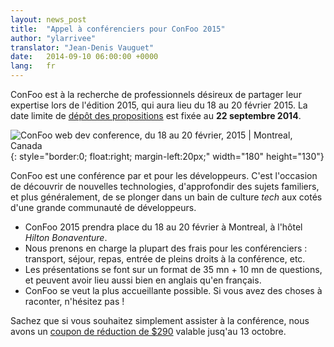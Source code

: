 ```yaml
---
layout: news_post
title:  "Appel à conférenciers pour ConFoo 2015"
author: "ylarrivee"
translator: "Jean-Denis Vauguet"
date:   2014-09-10 06:00:00 +0000
lang:   fr
---
```


ConFoo est à la recherche de professionnels désireux de partager leur
expertise lors de l'édition 2015, qui aura lieu du 18 au 20 février
2015. La date limite de [dépôt des propositions][1] est fixée au
**22 septembre 2014**.

![ConFoo web dev conference, du 18 au 20 février, 2015 &#124; Montreal, Canada][logo]{: style="border:0; float:right; margin-left:20px;" width="180" height="130"}

ConFoo est une conférence par et pour les développeurs. C'est l'occasion
de découvrir de nouvelles technologies, d'approfondir des sujets familiers,
et plus généralement, de se plonger dans un bain de culture *tech* aux cotés
d'une grande communauté de développeurs.

* ConFoo 2015 prendra place du 18 au 20 février à Montreal, à l'hôtel
  *Hilton Bonaventure*.
* Nous prenons en charge la plupart des frais pour les conférenciers :
  transport, séjour, repas, entrée de pleins droits à la conférence, etc.
* Les présentations se font sur un format de 35 mn + 10 mn de questions, et
  peuvent avoir lieu aussi bien en anglais qu'en français.
* ConFoo se veut la plus accueillante possible. Si vous avez des choses à
  raconter, n'hésitez pas !

Sachez que si vous souhaitez simplement assister à la conférence, nous avons
un [coupon de réduction de $290][2] valable jusq'au 13 octobre.

[logo]: http://confoo.ca/images/propaganda/2015/en/like.gif
[1]: http://confoo.ca/en/call-for-papers
[2]: http://confoo.ca/en/register
